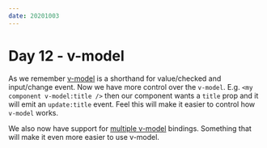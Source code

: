 ```yaml
---
date: 20201003
---
```


# Day 12 - v-model

As we remember [v-model](https://v3.vuejs.org/guide/component-custom-events.html#v-model-arguments) is a shorthand for value/checked and input/change event. 
Now we have more control over the `v-model`. E.g. `<my component v-model:title />` then our component wants a `title` prop and it will emit an `update:title` event. Feel this will make it easier to control how `v-model` works.

We also now have support for [multiple v-model](https://v3.vuejs.org/guide/component-custom-events.html#multiple-v-model-bindings) bindings. Something that will make it even more easier to use v-model.